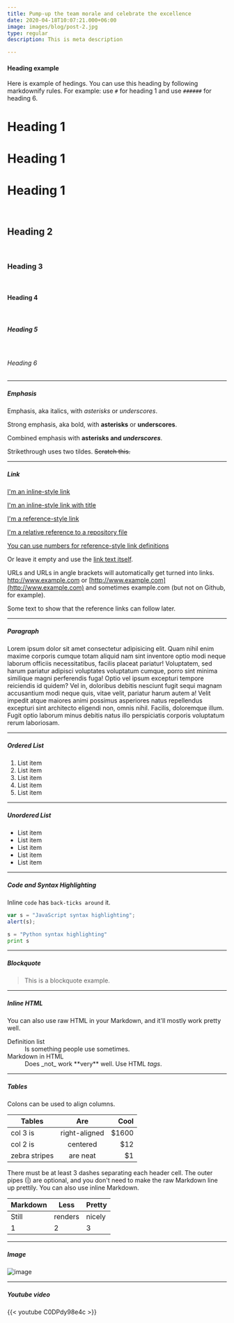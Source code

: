 ```yaml
---
title: Pump-up the team morale and celebrate the excellence
date: 2020-04-18T10:07:21.000+06:00
image: images/blog/post-2.jpg
type: regular
description: This is meta description

---
```

#### Heading example

Here is example of hedings. You can use this heading by following markdownify rules. For example: use `#` for heading 1 and use `######` for heading 6.

# Heading 1

# Heading 1

# Heading 1

<br>

## Heading 2

<br>

### Heading 3

<br>

#### Heading 4

<br>

##### Heading 5

<br>

###### Heading 6

<hr>

##### Emphasis

Emphasis, aka italics, with _asterisks_ or _underscores_.

Strong emphasis, aka bold, with **asterisks** or **underscores**.

Combined emphasis with **asterisks and _underscores_**.

Strikethrough uses two tildes. ~~Scratch this.~~

<hr>

##### Link

[I'm an inline-style link](https://www.google.com)

[I'm an inline-style link with title](https://www.google.com "Google's Homepage")

[I'm a reference-style link](https://www.themefisher.com)

[I'm a relative reference to a repository file](../blob/master/LICENSE)

[You can use numbers for reference-style link definitions](https://gethugothemes.com)

Or leave it empty and use the [link text itself](https://www.getjekyllthemes.com).

URLs and URLs in angle brackets will automatically get turned into links.
http://www.example.com or [http://www.example.com](http://www.example.com) and sometimes
example.com (but not on Github, for example).

Some text to show that the reference links can follow later.

<hr>

##### Paragraph

Lorem ipsum dolor sit amet consectetur adipisicing elit. Quam nihil enim maxime corporis cumque totam aliquid nam sint inventore optio modi neque laborum officiis necessitatibus, facilis placeat pariatur! Voluptatem, sed harum pariatur adipisci voluptates voluptatum cumque, porro sint minima similique magni perferendis fuga! Optio vel ipsum excepturi tempore reiciendis id quidem? Vel in, doloribus debitis nesciunt fugit sequi magnam accusantium modi neque quis, vitae velit, pariatur harum autem a! Velit impedit atque maiores animi possimus asperiores natus repellendus excepturi sint architecto eligendi non, omnis nihil. Facilis, doloremque illum. Fugit optio laborum minus debitis natus illo perspiciatis corporis voluptatum rerum laboriosam.

<hr>

##### Ordered List

1. List item
2. List item
3. List item
4. List item
5. List item

<hr>

##### Unordered List

* List item
* List item
* List item
* List item
* List item

<hr>

##### Code and Syntax Highlighting

Inline `code` has `back-ticks around` it.

```javascript
var s = "JavaScript syntax highlighting";
alert(s);
```

```python
s = "Python syntax highlighting"
print s
```

<hr>

##### Blockquote

> This is a blockquote example.

<hr>

##### Inline HTML

You can also use raw HTML in your Markdown, and it'll mostly work pretty well.

<dl>
<dt>Definition list</dt>
<dd>Is something people use sometimes.</dd>

<dt>Markdown in HTML</dt>
<dd>Does _not_ work **very** well. Use HTML <em>tags</em>.</dd>
</dl>

<hr>

##### Tables

Colons can be used to align columns.

| Tables | Are | Cool |
| --- | :---: | ---: |
| col 3 is | right-aligned | $1600 |
| col 2 is | centered | $12 |
| zebra stripes | are neat | $1 |

There must be at least 3 dashes separating each header cell.
The outer pipes (|) are optional, and you don't need to make the
raw Markdown line up prettily. You can also use inline Markdown.

| Markdown | Less | Pretty |
| --- | --- | --- |
| Still | renders | nicely |
| 1 | 2 | 3 |

<hr>

##### Image

![image](../../images/blog/post-6.jpg)

<hr>

##### Youtube video

{{< youtube C0DPdy98e4c >}}